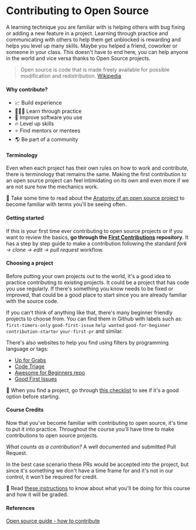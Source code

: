 # Contributing to Open Source

A learning technique you are familiar with is helping others with bug fixing or adding a new feature in a project. Learning through practice and communicating with others to help them get unblocked is rewarding and helps you level up many skills. Maybe you helped a friend, coworker or someone in your class. This doesn't have to end here, you can help anyone in the world and vice versa thanks to Open Source projects.

> Open source is code that is made freely available for possible modification and redistribution.
> [Wikipedia](https://en.wikipedia.org/wiki/Open_source)

#### Why contribute?

- 📈 Build experience
- 👩🏻‍💻 Learn through practice
- 💯 Improve software you use
- 🔥 Level up skills
- ⭐️ Find mentors or mentees
- 🌎 Be part of a community

#### Terminology

Even when each project has their own rules on how to work and contribute, there is terminology that remains the same. Making the first contribution to an open source project can feel intimidating on its own and even more if we are not sure how the mechanics work.

📖 Take some time to read about the [Anatomy of an open source project](https://opensource.guide/how-to-contribute/#anatomy-of-an-open-source-project) to become familiar with terms you'll be seeing often.

#### Getting started

If this is your first time ever contributing to open source projects or if you want to review the basics, **go through the [First Contributions](https://github.com/firstcontributions/first-contributions) repository**. It has a step by step guide to make a contribution following the standard *fork → clone → edit → pull request* workflow.

#### Choosing a project

Before putting your own projects out to the world, it's a good idea to practice contributing to existing projects. It could be a project that has code you use regularly. If there's something you know needs to be fixed or improved, that could be a good place to start since you are already familiar with the source code.

If you can't think of anything like that, there's many beginner friendly projects to choose from. You can find them in Github with labels such as: `first-timers-only` `good-first-issue` `help wanted` `good-for-beginner` `contribution-starter` `your-first-pr` and similar.

There's also websites to help you find using filters by programming language or tags:

- [Up for Grabs](https://up-for-grabs.net/#/)
- [Code Triage](https://www.codetriage.com)
- [Awesome for Beginners repo](https://github.com/MunGell/awesome-for-beginners)
- [Good First Issues](https://goodfirstissues.com)

📖 When you find a project, go through [this checklist](https://opensource.guide/how-to-contribute/#a-checklist-before-you-contribute) to see if it's a good option before starting.

#### Course Credits

Now that you've become familiar with contributing to open source, it's time to put it into practice. Throughout the course you'll have time to make contributions to open source projects.

*What counts as a contribution?*
A well documented and submitted Pull Request.

In the best case scenario these PRs would be accepted into the project, but since it's something we don't have a time frame for and it's not in our control, it won't be required for credit.

📖 Read [these instructions](Instructions.md) to know about what you'll be doing for this course and how it will be graded.

#### References

[Open source guide - how to contribute](https://opensource.guide/how-to-contribute/)
